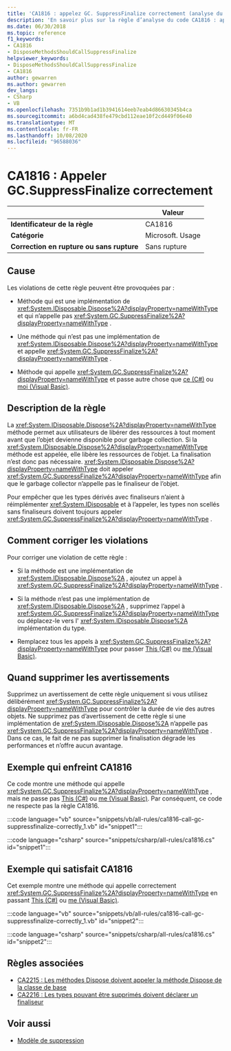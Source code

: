 ```yaml
---
title: 'CA1816 : appelez GC. SuppressFinalize correctement (analyse du code)'
description: 'En savoir plus sur la règle d’analyse du code CA1816 : appeler GC. SuppressFinalize correctement'
ms.date: 06/30/2018
ms.topic: reference
f1_keywords:
- CA1816
- DisposeMethodsShouldCallSuppressFinalize
helpviewer_keywords:
- DisposeMethodsShouldCallSuppressFinalize
- CA1816
author: gewarren
ms.author: gewarren
dev_langs:
- CSharp
- VB
ms.openlocfilehash: 7351b9b1ad1b3941614eeb7eab4d86630345b4ca
ms.sourcegitcommit: a6bd4cad438fe479cbd112eae10f2cd449f06e40
ms.translationtype: MT
ms.contentlocale: fr-FR
ms.lasthandoff: 10/08/2020
ms.locfileid: "96588036"
---
```

# <a name="ca1816-call-gcsuppressfinalize-correctly"></a>CA1816 : Appeler GC.SuppressFinalize correctement

| | Valeur |
|-|-|
| **Identificateur de la règle** |CA1816|
| **Catégorie** |Microsoft. Usage|
| **Correction en rupture ou sans rupture** |Sans rupture|

## <a name="cause"></a>Cause

Les violations de cette règle peuvent être provoquées par :

- Méthode qui est une implémentation de <xref:System.IDisposable.Dispose%2A?displayProperty=nameWithType> et qui n’appelle pas <xref:System.GC.SuppressFinalize%2A?displayProperty=nameWithType> .

- Une méthode qui n’est pas une implémentation de <xref:System.IDisposable.Dispose%2A?displayProperty=nameWithType> et appelle <xref:System.GC.SuppressFinalize%2A?displayProperty=nameWithType> .

- Méthode qui appelle <xref:System.GC.SuppressFinalize%2A?displayProperty=nameWithType> et passe autre chose que [ce (C#)](../../../csharp/language-reference/keywords/this.md) ou [moi (Visual Basic)](../../../visual-basic/programming-guide/program-structure/me-my-mybase-and-myclass.md#me).

## <a name="rule-description"></a>Description de la règle

La <xref:System.IDisposable.Dispose%2A?displayProperty=nameWithType> méthode permet aux utilisateurs de libérer des ressources à tout moment avant que l’objet devienne disponible pour garbage collection. Si la <xref:System.IDisposable.Dispose%2A?displayProperty=nameWithType> méthode est appelée, elle libère les ressources de l’objet. La finalisation n’est donc pas nécessaire. <xref:System.IDisposable.Dispose%2A?displayProperty=nameWithType> doit appeler <xref:System.GC.SuppressFinalize%2A?displayProperty=nameWithType> afin que le garbage collector n’appelle pas le finaliseur de l’objet.

Pour empêcher que les types dérivés avec finaliseurs n’aient à réimplémenter <xref:System.IDisposable> et à l’appeler, les types non scellés sans finaliseurs doivent toujours appeler <xref:System.GC.SuppressFinalize%2A?displayProperty=nameWithType> .

## <a name="how-to-fix-violations"></a>Comment corriger les violations

Pour corriger une violation de cette règle :

- Si la méthode est une implémentation de <xref:System.IDisposable.Dispose%2A> , ajoutez un appel à <xref:System.GC.SuppressFinalize%2A?displayProperty=nameWithType> .

- Si la méthode n’est pas une implémentation de <xref:System.IDisposable.Dispose%2A> , supprimez l’appel à <xref:System.GC.SuppressFinalize%2A?displayProperty=nameWithType> ou déplacez-le vers l' <xref:System.IDisposable.Dispose%2A> implémentation du type.

- Remplacez tous les appels à <xref:System.GC.SuppressFinalize%2A?displayProperty=nameWithType> pour passer [This (C#)](../../../csharp/language-reference/keywords/this.md) ou [me (Visual Basic)](../../../visual-basic/programming-guide/program-structure/me-my-mybase-and-myclass.md#me).

## <a name="when-to-suppress-warnings"></a>Quand supprimer les avertissements

Supprimez un avertissement de cette règle uniquement si vous utilisez délibérément <xref:System.GC.SuppressFinalize%2A?displayProperty=nameWithType> pour contrôler la durée de vie des autres objets. Ne supprimez pas d’avertissement de cette règle si une implémentation de <xref:System.IDisposable.Dispose%2A> n’appelle pas <xref:System.GC.SuppressFinalize%2A?displayProperty=nameWithType> . Dans ce cas, le fait de ne pas supprimer la finalisation dégrade les performances et n’offre aucun avantage.

## <a name="example-that-violates-ca1816"></a>Exemple qui enfreint CA1816

Ce code montre une méthode qui appelle <xref:System.GC.SuppressFinalize%2A?displayProperty=nameWithType> , mais ne passe pas [This (C#)](../../../csharp/language-reference/keywords/this.md) ou [me (Visual Basic)](../../../visual-basic/programming-guide/program-structure/me-my-mybase-and-myclass.md#me). Par conséquent, ce code ne respecte pas la règle CA1816.

:::code language="vb" source="snippets/vb/all-rules/ca1816-call-gc-suppressfinalize-correctly_1.vb" id="snippet1":::

:::code language="csharp" source="snippets/csharp/all-rules/ca1816.cs" id="snippet1":::

## <a name="example-that-satisfies-ca1816"></a>Exemple qui satisfait CA1816

Cet exemple montre une méthode qui appelle correctement <xref:System.GC.SuppressFinalize%2A?displayProperty=nameWithType> en passant [This (C#)](../../../csharp/language-reference/keywords/this.md) ou [me (Visual Basic)](../../../visual-basic/programming-guide/program-structure/me-my-mybase-and-myclass.md#me).

:::code language="vb" source="snippets/vb/all-rules/ca1816-call-gc-suppressfinalize-correctly_1.vb" id="snippet2":::

:::code language="csharp" source="snippets/csharp/all-rules/ca1816.cs" id="snippet2":::

## <a name="related-rules"></a>Règles associées

- [CA2215 : Les méthodes Dispose doivent appeler la méthode Dispose de la classe de base](ca2215.md)
- [CA2216 : Les types pouvant être supprimés doivent déclarer un finaliseur](ca2216.md)

## <a name="see-also"></a>Voir aussi

- [Modèle de suppression](../../../standard/garbage-collection/implementing-dispose.md)
